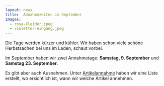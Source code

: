 ```yaml
---
layout: news
title:  Annahmezeiten im September
images:
  - rosa-kleider.jpeg
  - violetter-eingang.jpeg
---
```


Die Tage werden kürzer und kühler. Wir haben schon viele schöne Herbstsachen bei uns im Laden, schaut vorbei.

Im September haben wir zwei Annahmetage: __Samstag, 9. September__ und __Samstag 23. September__.

Es gibt aber auch Ausnahmen. Unter [Artikelannahme](./#artikelannahme) haben wir eine Liste erstellt, wo ersichtlich ist, wann wir welche Artikel annehmen.
